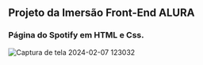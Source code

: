 ## Projeto da Imersão Front-End ALURA

### Página do Spotify em HTML e Css.

![Captura de tela 2024-02-07 123032](https://github.com/beacapucho/landingpage-spotify/assets/143141326/e56c2ab5-c2a1-4a14-87d4-ed80e9eb527b)
